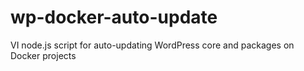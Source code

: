 # wp-docker-auto-update
VI node.js script for auto-updating WordPress core and packages on Docker projects
